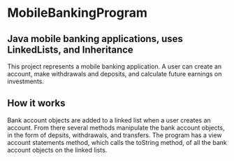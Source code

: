 # MobileBankingProgram
## Java mobile banking applications, uses LinkedLists, and Inheritance
This project represents a mobile banking application. A user can create an account, make withdrawals and deposits, and calculate future earnings on investments.  
## How it works
Bank account objects are added to a linked list when a user creates an account. From there several methods manipulate the bank account objects, in the form of depsits, withdrawals, and transfers. The program has a view account statements method, which calls the toString method, of all the bank account objects on the linked lists.
